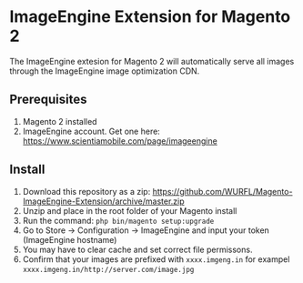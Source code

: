 # ImageEngine Extension for Magento 2
The ImageEngine extesion for Magento 2 will automatically serve all images through the ImageEngine image optimization CDN.
## Prerequisites 
1. Magento 2 installed
2. ImageEngine account. Get one here: https://www.scientiamobile.com/page/imageengine
## Install
1. Download this repository as a zip: https://github.com/WURFL/Magento-ImageEngine-Extension/archive/master.zip
2. Unzip and place in the root folder of your Magento install
3. Run the command: `php bin/magento setup:upgrade`
4. Go to Store -> Configuration -> ImageEngine and input your token (ImageEngine hostname)
5. You may have to clear cache and set correct file permissons.
6. Confirm that your images are prefixed with `xxxx.imgeng.in` for exampel `xxxx.imgeng.in/http://server.com/image.jpg`
